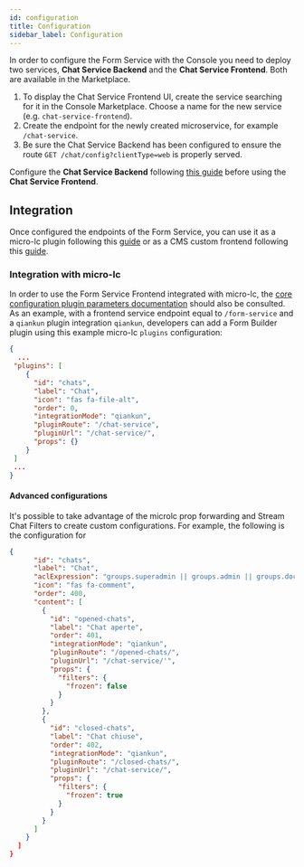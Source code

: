 ```yaml
---
id: configuration
title: Configuration
sidebar_label: Configuration
---
```




In order to configure the Form Service with the Console you need to deploy two services, **Chat Service Backend** and the **Chat Service Frontend**. Both are available in the Marketplace.

1. To display the Chat Service Frontend UI, create the service searching for it in the Console Marketplace. Choose a name for the new service (e.g. `chat-service-frontend`).
2. Create the endpoint for the newly created microservice, for example `/chat-service`.
3. Be sure the Chat Service Backend has been configured to ensure the route `GET /chat/config?clientType=web` is properly served.

Configure the **Chat Service Backend** following [this guide](https://git.tools.mia-platform.eu/mia-care/platform/plugins/chat-service-backend/-/blob/master/docs/20_configuration.md) before using the **Chat Service Frontend**.

## Integration
Once configured the endpoints of the Form Service, you can use it as a micro-lc plugin following this [guide](https://microlc.io/documentation/docs/micro-lc/plugin_configuration) or as a CMS custom frontend following this [guide](/products/microfrontend-composer/previous-tools/cms/custom-frontends-integration-CMS.md).

### Integration with micro-lc

In order to use the Form Service Frontend integrated with micro-lc, the [core configuration plugin parameters documentation](https://microlc.io/documentation/docs/micro-lc/core_configuration#plugin-parameters) should also be consulted. As an example, with a frontend service endpoint equal to `/form-service` and a `qiankun` plugin integration `qiankun`, developers can add a Form Builder plugin using this example micro-lc `plugins` configuration:

```json
{
  ...
 "plugins": [
    {
      "id": "chats",
      "label": "Chat",
      "icon": "fas fa-file-alt",
      "order": 0,
      "integrationMode": "qiankun",
      "pluginRoute": "/chat-service",
      "pluginUrl": "/chat-service/",
      "props": {}
    }
 ]
 ...
}
```

#### Advanced configurations

It's possible to take advantage of the microlc prop forwarding and Stream Chat Filters to create custom configurations.
For example, the following is the configuration for 

```json
{
      "id": "chats",
      "label": "Chat",
      "aclExpression": "groups.superadmin || groups.admin || groups.doctor",
      "icon": "fas fa-comment",
      "order": 400,
      "content": [
        {
          "id": "opened-chats",
          "label": "Chat aperte",
          "order": 401,
          "integrationMode": "qiankun",
          "pluginRoute": "/opened-chats/",
          "pluginUrl": "/chat-service/'",
          "props": {
            "filters": {
              "frozen": false
            }
          }
        },
        {
          "id": "closed-chats",
          "label": "Chat chiuse",
          "order": 402,
          "integrationMode": "qiankun",
          "pluginRoute": "/closed-chats/",
          "pluginUrl": "/chat-service/",
          "props": {
            "filters": {
              "frozen": true
            }
          }
        }
      ]
    }
  ]
}
```
